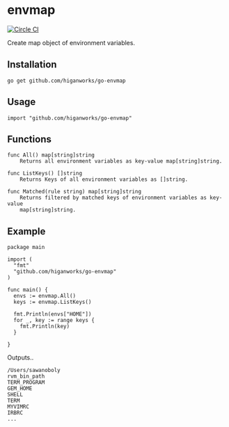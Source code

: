 # envmap

[![Circle CI](https://circleci.com/gh/higanworks/envmap.svg?style=svg)](https://circleci.com/gh/higanworks/envmap)

Create map object of environment variables.


## Installation

`go get github.com/higanworks/go-envmap`

## Usage

`import "github.com/higanworks/go-envmap"`

## Functions

```
func All() map[string]string
    Returns all environment variables as key-value map[string]string.

func ListKeys() []string
    Returns Keys of all environment variables as []string.

func Matched(rule string) map[string]string
    Returns filtered by matched keys of environment variables as key-value
    map[string]string.
```


## Example

```
package main

import (
  "fmt"
  "github.com/higanworks/go-envmap"
)

func main() {
  envs := envmap.All()
  keys := envmap.ListKeys()

  fmt.Println(envs["HOME"])
  for _, key := range keys {
    fmt.Println(key)
  }

}
```

Outputs..

```
/Users/sawanoboly
rvm_bin_path
TERM_PROGRAM
GEM_HOME
SHELL
TERM
MYVIMRC
IRBRC
...
```

